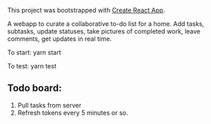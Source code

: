 This project was bootstrapped with [Create React App](https://github.com/facebookincubator/create-react-app).

A webapp to curate a collaborative to-do list for a home. Add tasks, subtasks, 
update statuses, take pictures of completed work, leave comments, get updates in real time.

To start: yarn start

To test: yarn test


Todo board:
-
1. Pull tasks from server
2. Refresh tokens every 5 minutes or so. 